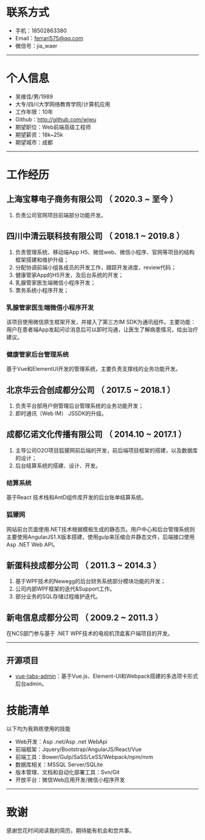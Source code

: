 # 联系方式

- 手机：18502863380
- Email：ferrari575@qq.com
- 微信号：jia_waer

---

# 个人信息

 - 吴维佳/男/1989 
 - 大专/四川大学网络教育学院/计算机应用
 - 工作年限：10年
 - Github：http://github.com/wjwu
 - 期望职位：Web前端高级工程师
 - 期望薪资：18k~25k
 - 期望城市：成都

---

# 工作经历

## 上海宝尊电子商务有限公司 （ 2020.3 ~ 至今 ）
1. 负责公司官网项目前端部分功能开发。

## 四川中清云联科技有限公司 （ 2018.1 ~ 2019.8 ）
   
1. 负责管理系统、移动端App H5、微信web、微信小程序、官网等项目的结构框架搭建和维护升级；
2. 分配协调前端小组各成员的开发工作，跟踪开发进度，review代码；
3. 健康管家App的H5开发，及后台系统的开发；
4. 乳腺管家医生端微信小程序开发；
5. 票务系统小程序开发；

### 乳腺管家医生端微信小程序开发 
该项目使用微信原生框架开发，并接入了第三方IM SDK为通讯组件。主要功能：用户在患者端App发起问诊消息后可以即时沟通，让医生了解病患情况，给出治疗建议。


### 健康管家后台管理系统 
基于Vue和ElementUI开发的管理系统，主要负责支撑线的业务功能开发。

 
## 北京华云合创成都分公司 （ 2017.5 ~ 2018.1 ）
1. 负责平台部用户侧管理后台管理系统的业务功能开发；
2. 即时通讯（Web IM） JSSDK的升级。

## 成都亿诺文化传播有限公司 （ 2014.10 ~ 2017.1 ）
1. 主导公司O2O项目狐獴网前后端的开发，前后端项目框架的搭建，以及数据库的设计；
2. 后台结算系统的搭建、设计、开发。

### 结算系统
基于React 技术栈和AntD组件库开发的后台账单结算系统。

### 狐獴网
网站前台页面使用.NET技术根据模板生成的静态页。用户中心和后台管理系统则主要使用AngularJS1.X版本搭建，使用gulp来压缩合并静态文件，后端接口使用Asp .NET Web API。


## 新蛋科技成都分公司 （ 2011.3 ~ 2014.3 ）
1. 基于WPF技术的Newegg的后台财务系统部分模块功能的开发；
2. 公司内部WPF框架的迭代&Support工作。
3. 部分业务的SQL存储过程维护迭代。

## 新电信息成都分公司 （ 2009.2 ~ 2011.3 ）
在NCS部门参与基于 .NET WPF技术的电视机顶盒客户端项目的开发。

---

## 开源项目
 - [vue-tabs-admin](http://github.com/wjwu/vue-tabs-admin)：基于Vue.js、Element-UI和Webpack搭建的多选项卡形式后台admin。

# 技能清单
以下均为我熟练使用的技能

- Web开发：Asp .net/Asp .net WebApi
- 前端框架：Jquery/Bootstrap/AngularJS/React/Vue
- 前端工具：Bower/Gulp/SaSS/LeSS/Webpack/npm/nvm
- 数据库相关：MSSQL Server/SQLite
- 版本管理、文档和自动化部署工具：Svn/Git
- 开放平台：微信Web应用开发/微信小程序开发

---

# 致谢
感谢您花时间阅读我的简历，期待能有机会和您共事。
